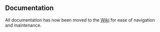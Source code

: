 ## Documentation

All documentation has now been moved to the [Wiki](https://github.com/Pro/dkim-exchange/wiki) for ease of navigation and maintenance.
